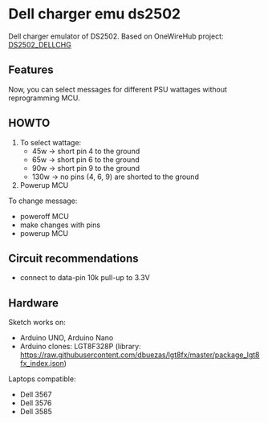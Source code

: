 # Dell charger emu ds2502
Dell charger emulator of DS2502. Based on OneWireHub project: [DS2502_DELLCHG](https://github.com/orgua/OneWireHub/tree/main/examples/DS2502_DELLCHG)

## Features

Now, you can select messages for different PSU wattages without reprogramming MCU. 

## HOWTO
1) To select wattage:
   - 45w -> short pin 4 to the ground
   - 65w -> short pin 6 to the ground
   - 90w -> short pin 9 to the ground
   - 130w -> no pins (4, 6, 9) are shorted to the ground
2) Powerup MCU

To change message:
- poweroff MCU
- make changes with pins
- powerup MCU

## Circuit recommendations
- connect to data-pin 10k pull-up to 3.3V

## Hardware
Sketch works on:
- Arduino UNO, Arduino Nano
- Arduino clones: LGT8F328P (library: https://raw.githubusercontent.com/dbuezas/lgt8fx/master/package_lgt8fx_index.json)

Laptops compatible:
- Dell 3567
- Dell 3576
- Dell 3585
